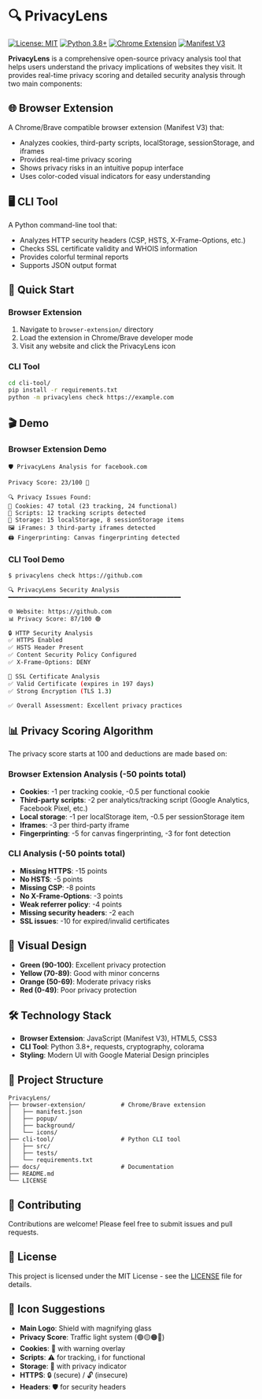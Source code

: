 # 🔍 PrivacyLens

[![License: MIT](https://img.shields.io/badge/License-MIT-yellow.svg)](https://opensource.org/licenses/MIT)
[![Python 3.8+](https://img.shields.io/badge/python-3.8+-blue.svg)](https://www.python.org/downloads/)
[![Chrome Extension](https://img.shields.io/badge/Chrome-Extension-green.svg)](https://developer.chrome.com/docs/extensions/)
[![Manifest V3](https://img.shields.io/badge/Manifest-V3-blue.svg)](https://developer.chrome.com/docs/extensions/mv3/)

**PrivacyLens** is a comprehensive open-source privacy analysis tool that helps users understand the privacy implications of websites they visit. It provides real-time privacy scoring and detailed security analysis through two main components:

## 🌐 Browser Extension
A Chrome/Brave compatible browser extension (Manifest V3) that:
- Analyzes cookies, third-party scripts, localStorage, sessionStorage, and iframes
- Provides real-time privacy scoring
- Shows privacy risks in an intuitive popup interface
- Uses color-coded visual indicators for easy understanding

## 🖥️ CLI Tool
A Python command-line tool that:
- Analyzes HTTP security headers (CSP, HSTS, X-Frame-Options, etc.)
- Checks SSL certificate validity and WHOIS information
- Provides colorful terminal reports
- Supports JSON output format

## 🚀 Quick Start

### Browser Extension
1. Navigate to `browser-extension/` directory
2. Load the extension in Chrome/Brave developer mode
3. Visit any website and click the PrivacyLens icon

### CLI Tool
```bash
cd cli-tool/
pip install -r requirements.txt
python -m privacylens check https://example.com
```

## 🎬 Demo

### Browser Extension Demo
```
🛡️ PrivacyLens Analysis for facebook.com

Privacy Score: 23/100 🔴

🔍 Privacy Issues Found:
🍪 Cookies: 47 total (23 tracking, 24 functional)
📜 Scripts: 12 tracking scripts detected
💾 Storage: 15 localStorage, 8 sessionStorage items
🖼️ iFrames: 3 third-party iframes detected
🖨️ Fingerprinting: Canvas fingerprinting detected
```

### CLI Tool Demo
```bash
$ privacylens check https://github.com

🔍 PrivacyLens Security Analysis
━━━━━━━━━━━━━━━━━━━━━━━━━━━━━━━━━━━━━━━━━━━━━━━━━

🌐 Website: https://github.com
📊 Privacy Score: 87/100 🟢

🔒 HTTP Security Analysis
✅ HTTPS Enabled
✅ HSTS Header Present
✅ Content Security Policy Configured
✅ X-Frame-Options: DENY

🔐 SSL Certificate Analysis
✅ Valid Certificate (expires in 197 days)
✅ Strong Encryption (TLS 1.3)

✅ Overall Assessment: Excellent privacy practices
```

## 📊 Privacy Scoring Algorithm

The privacy score starts at 100 and deductions are made based on:

### Browser Extension Analysis (-50 points total)
- **Cookies**: -1 per tracking cookie, -0.5 per functional cookie
- **Third-party scripts**: -2 per analytics/tracking script (Google Analytics, Facebook Pixel, etc.)
- **Local storage**: -1 per localStorage item, -0.5 per sessionStorage item
- **Iframes**: -3 per third-party iframe
- **Fingerprinting**: -5 for canvas fingerprinting, -3 for font detection

### CLI Analysis (-50 points total)
- **Missing HTTPS**: -15 points
- **No HSTS**: -5 points
- **Missing CSP**: -8 points
- **No X-Frame-Options**: -3 points
- **Weak referrer policy**: -4 points
- **Missing security headers**: -2 each
- **SSL issues**: -10 for expired/invalid certificates

## 🎨 Visual Design
- **Green (90-100)**: Excellent privacy protection
- **Yellow (70-89)**: Good with minor concerns
- **Orange (50-69)**: Moderate privacy risks
- **Red (0-49)**: Poor privacy protection

## 🛠️ Technology Stack
- **Browser Extension**: JavaScript (Manifest V3), HTML5, CSS3
- **CLI Tool**: Python 3.8+, requests, cryptography, colorama
- **Styling**: Modern UI with Google Material Design principles

## 📁 Project Structure
```
PrivacyLens/
├── browser-extension/          # Chrome/Brave extension
│   ├── manifest.json
│   ├── popup/
│   ├── background/
│   └── icons/
├── cli-tool/                   # Python CLI tool
│   ├── src/
│   ├── tests/
│   └── requirements.txt
├── docs/                       # Documentation
├── README.md
└── LICENSE
```

## 🤝 Contributing
Contributions are welcome! Please feel free to submit issues and pull requests.

## 📄 License
This project is licensed under the MIT License - see the [LICENSE](LICENSE) file for details.

## 🎯 Icon Suggestions
- **Main Logo**: Shield with magnifying glass
- **Privacy Score**: Traffic light system (🟢🟡🟠🔴)
- **Cookies**: 🍪 with warning overlay
- **Scripts**: ⚠️ for tracking, ℹ️ for functional
- **Storage**: 💾 with privacy indicator
- **HTTPS**: 🔒 (secure) / 🔓 (insecure)
- **Headers**: 🛡️ for security headers

